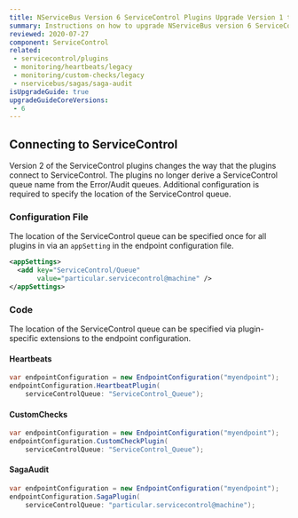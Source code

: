 ```yaml
---
title: NServiceBus Version 6 ServiceControl Plugins Upgrade Version 1 to 2
summary: Instructions on how to upgrade NServiceBus version 6 ServiceControl Plugins Version 1 to 2.
reviewed: 2020-07-27
component: ServiceControl
related:
 - servicecontrol/plugins
 - monitoring/heartbeats/legacy
 - monitoring/custom-checks/legacy
 - nservicebus/sagas/saga-audit
isUpgradeGuide: true
upgradeGuideCoreVersions:
 - 6
---
```



## Connecting to ServiceControl

Version 2 of the ServiceControl plugins changes the way that the plugins connect to ServiceControl. The plugins no longer derive a ServiceControl queue name from the Error/Audit queues. Additional configuration is required to specify the location of the ServiceControl queue.


### Configuration File

The location of the ServiceControl queue can be specified once for all plugins in via an `appSetting` in the endpoint configuration file.

```xml
<appSettings>
  <add key="ServiceControl/Queue"
       value="particular.servicecontrol@machine" />
</appSettings>
```


### Code

The location of the ServiceControl queue can be specified via plugin-specific extensions to the endpoint configuration.


#### Heartbeats

```csharp
var endpointConfiguration = new EndpointConfiguration("myendpoint");
endpointConfiguration.HeartbeatPlugin(
    serviceControlQueue: "ServiceControl_Queue");
```


#### CustomChecks

```csharp
var endpointConfiguration = new EndpointConfiguration("myendpoint");
endpointConfiguration.CustomCheckPlugin(
    serviceControlQueue: "ServiceControl_Queue");
```


#### SagaAudit

```csharp
var endpointConfiguration = new EndpointConfiguration("myendpoint");
endpointConfiguration.SagaPlugin(
    serviceControlQueue: "particular.servicecontrol@machine");
```
